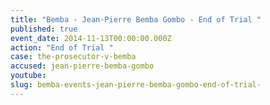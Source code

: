```yaml
---
title: "Bemba - Jean-Pierre Bemba Gombo - End of Trial "
published: true
event_date: 2014-11-13T00:00:00.000Z
action: "End of Trial "
case: the-prosecutor-v-bemba
accused: jean-pierre-bemba-gombo
youtube:
slug: bemba-events-jean-pierre-bemba-gombo-end-of-trial-
---
```

